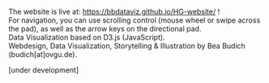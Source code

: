 The website is live at: https://bbdataviz.github.io/HG-website/ ! <br>
For navigation, you can use scrolling control (mouse wheel or swipe across the pad), as well as the arrow keys on the directional pad. <br>
Data Visualization based on D3.js (JavaScript). <br>
Webdesign, Data Visualization, Storytelling & Illustration by Bea Budich (budich[at]ovgu.de).

[under development]
